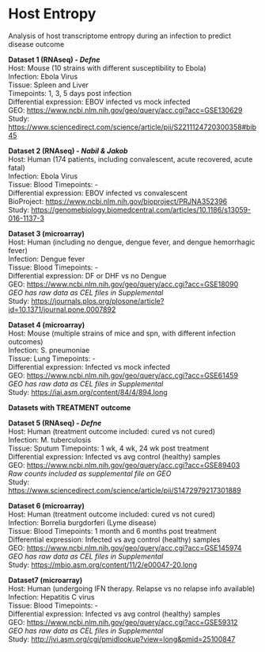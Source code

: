 # Host Entropy
Analysis of host transcriptome entropy during an infection to predict disease outcome

**Dataset 1 (RNAseq) - _Defne_**    
Host: Mouse (10 strains with different susceptibility to Ebola)    
Infection: Ebola Virus    
Tissue: Spleen and Liver    
Timepoints: 1, 3, 5 days post infection    
Differential expression: EBOV infected vs mock infected      
GEO: https://www.ncbi.nlm.nih.gov/geo/query/acc.cgi?acc=GSE130629    
Study: https://www.sciencedirect.com/science/article/pii/S2211124720300358#bib45     
    
    
**Dataset 2 (RNAseq) - _Nabil & Jakob_**    
Host: Human (174 patients, including convalescent, acute recovered, acute fatal)    
Infection: Ebola Virus    
Tissue: Blood
Timepoints: -       
Differential expression: EBOV infected vs convalescent      
BioProject: https://www.ncbi.nlm.nih.gov/bioproject/PRJNA352396    
Study: https://genomebiology.biomedcentral.com/articles/10.1186/s13059-016-1137-3     
    
    
**Dataset 3 (microarray)**    
Host: Human (including no dengue, dengue fever, and dengue hemorrhagic fever)    
Infection: Dengue fever    
Tissue: Blood
Timepoints: -       
Differential expression: DF or DHF vs no Dengue     
GEO: https://www.ncbi.nlm.nih.gov/geo/query/acc.cgi?acc=GSE18090   
_GEO has raw data as CEL files in Supplemental_    
Study: https://journals.plos.org/plosone/article?id=10.1371/journal.pone.0007892       


**Dataset 4 (microarray)**    
Host: Mouse (multiple strains of mice and spn, with different infection outcomes)      
Infection: S. pneumoniae    
Tissue: Lung
Timepoints: -       
Differential expression: Infected vs mock infected     
GEO: https://www.ncbi.nlm.nih.gov/geo/query/acc.cgi?acc=GSE61459   
_GEO has raw data as CEL files in Supplemental_    
Study: https://iai.asm.org/content/84/4/894.long       
    
    
   
**Datasets with TREATMENT outcome**    
    
    
**Dataset 5 (RNAseq) - _Defne_**    
Host: Human (treatment outcome included: cured vs not cured)      
Infection: M. tuberculosis    
Tissue: Sputum
Timepoints: 1 wk, 4 wk, 24 wk  post treatment      
Differential expression: Infected vs avg control (healthy) samples    
GEO: https://www.ncbi.nlm.nih.gov/geo/query/acc.cgi?acc=GSE89403      
_Raw counts included as supplemental file on GEO_      
Study: https://www.sciencedirect.com/science/article/pii/S1472979217301889       
    
    
**Dataset 6 (microarray)**    
Host: Human (treatment outcome included: cured vs not cured)      
Infection: Borrelia burgdorferi (Lyme disease)    
Tissue: Blood
Timepoints: 1 month and 6 months  post treatment      
Differential expression: Infected vs avg control (healthy) samples    
GEO: https://www.ncbi.nlm.nih.gov/geo/query/acc.cgi?acc=GSE145974     
_GEO has raw data as CEL files in Supplemental_    
Study: https://mbio.asm.org/content/11/2/e00047-20.long       
    
    
**Dataset7 (microarray)**    
Host: Human (undergoing IFN therapy. Relapse vs no relapse info available)      
Infection: Hepatitis C virus    
Tissue: Blood
Timepoints: -      
Differential expression: Infected vs avg control (healthy) samples    
GEO: https://www.ncbi.nlm.nih.gov/geo/query/acc.cgi?acc=GSE59312   
_GEO has raw data as CEL files in Supplemental_    
Study: http://jvi.asm.org/cgi/pmidlookup?view=long&pmid=25100847
